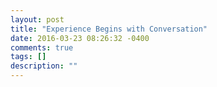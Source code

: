 ```yaml
---
layout: post
title: "Experience Begins with Conversation"
date: 2016-03-23 08:26:32 -0400
comments: true
tags: []
description: ""
---
```

